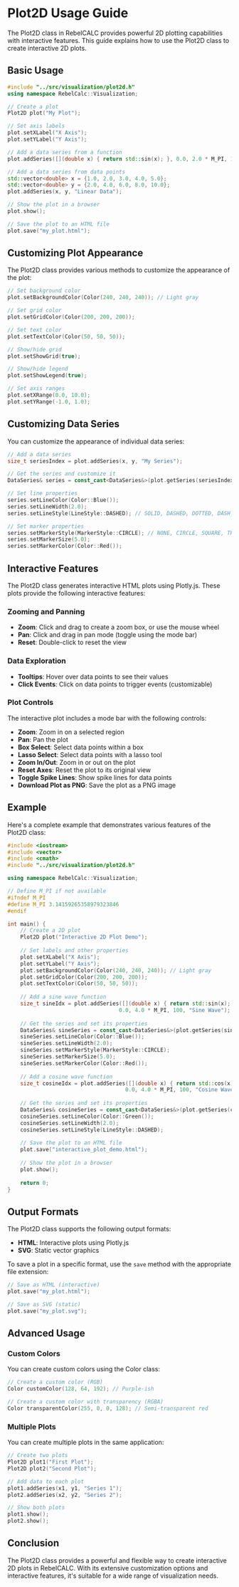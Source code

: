 # Plot2D Usage Guide

The Plot2D class in RebelCALC provides powerful 2D plotting capabilities with interactive features. This guide explains how to use the Plot2D class to create interactive 2D plots.

## Basic Usage

```cpp
#include "../src/visualization/plot2d.h"
using namespace RebelCalc::Visualization;

// Create a plot
Plot2D plot("My Plot");

// Set axis labels
plot.setXLabel("X Axis");
plot.setYLabel("Y Axis");

// Add a data series from a function
plot.addSeries([](double x) { return std::sin(x); }, 0.0, 2.0 * M_PI, 100, "Sine Wave");

// Add a data series from data points
std::vector<double> x = {1.0, 2.0, 3.0, 4.0, 5.0};
std::vector<double> y = {2.0, 4.0, 6.0, 8.0, 10.0};
plot.addSeries(x, y, "Linear Data");

// Show the plot in a browser
plot.show();

// Save the plot to an HTML file
plot.save("my_plot.html");
```

## Customizing Plot Appearance

The Plot2D class provides various methods to customize the appearance of the plot:

```cpp
// Set background color
plot.setBackgroundColor(Color(240, 240, 240)); // Light gray

// Set grid color
plot.setGridColor(Color(200, 200, 200));

// Set text color
plot.setTextColor(Color(50, 50, 50));

// Show/hide grid
plot.setShowGrid(true);

// Show/hide legend
plot.setShowLegend(true);

// Set axis ranges
plot.setXRange(0.0, 10.0);
plot.setYRange(-1.0, 1.0);
```

## Customizing Data Series

You can customize the appearance of individual data series:

```cpp
// Add a data series
size_t seriesIndex = plot.addSeries(x, y, "My Series");

// Get the series and customize it
DataSeries& series = const_cast<DataSeries&>(plot.getSeries(seriesIndex));

// Set line properties
series.setLineColor(Color::Blue());
series.setLineWidth(2.0);
series.setLineStyle(LineStyle::DASHED); // SOLID, DASHED, DOTTED, DASH_DOT

// Set marker properties
series.setMarkerStyle(MarkerStyle::CIRCLE); // NONE, CIRCLE, SQUARE, TRIANGLE, DIAMOND, CROSS, PLUS
series.setMarkerSize(5.0);
series.setMarkerColor(Color::Red());
```

## Interactive Features

The Plot2D class generates interactive HTML plots using Plotly.js. These plots provide the following interactive features:

### Zooming and Panning

- **Zoom**: Click and drag to create a zoom box, or use the mouse wheel
- **Pan**: Click and drag in pan mode (toggle using the mode bar)
- **Reset**: Double-click to reset the view

### Data Exploration

- **Tooltips**: Hover over data points to see their values
- **Click Events**: Click on data points to trigger events (customizable)

### Plot Controls

The interactive plot includes a mode bar with the following controls:

- **Zoom**: Zoom in on a selected region
- **Pan**: Pan the plot
- **Box Select**: Select data points within a box
- **Lasso Select**: Select data points with a lasso tool
- **Zoom In/Out**: Zoom in or out on the plot
- **Reset Axes**: Reset the plot to its original view
- **Toggle Spike Lines**: Show spike lines for data points
- **Download Plot as PNG**: Save the plot as a PNG image

## Example

Here's a complete example that demonstrates various features of the Plot2D class:

```cpp
#include <iostream>
#include <vector>
#include <cmath>
#include "../src/visualization/plot2d.h"

using namespace RebelCalc::Visualization;

// Define M_PI if not available
#ifndef M_PI
#define M_PI 3.14159265358979323846
#endif

int main() {
    // Create a 2D plot
    Plot2D plot("Interactive 2D Plot Demo");
    
    // Set labels and other properties
    plot.setXLabel("X Axis");
    plot.setYLabel("Y Axis");
    plot.setBackgroundColor(Color(240, 240, 240)); // Light gray
    plot.setGridColor(Color(200, 200, 200));
    plot.setTextColor(Color(50, 50, 50));
    
    // Add a sine wave function
    size_t sineIdx = plot.addSeries([](double x) { return std::sin(x); }, 
                                   0.0, 4.0 * M_PI, 100, "Sine Wave");
    
    // Get the series and set its properties
    DataSeries& sineSeries = const_cast<DataSeries&>(plot.getSeries(sineIdx));
    sineSeries.setLineColor(Color::Blue());
    sineSeries.setLineWidth(2.0);
    sineSeries.setMarkerStyle(MarkerStyle::CIRCLE);
    sineSeries.setMarkerSize(5.0);
    sineSeries.setMarkerColor(Color::Red());
    
    // Add a cosine wave function
    size_t cosineIdx = plot.addSeries([](double x) { return std::cos(x); }, 
                                     0.0, 4.0 * M_PI, 100, "Cosine Wave");
    
    // Get the series and set its properties
    DataSeries& cosineSeries = const_cast<DataSeries&>(plot.getSeries(cosineIdx));
    cosineSeries.setLineColor(Color::Green());
    cosineSeries.setLineWidth(2.0);
    cosineSeries.setLineStyle(LineStyle::DASHED);
    
    // Save the plot to an HTML file
    plot.save("interactive_plot_demo.html");
    
    // Show the plot in a browser
    plot.show();
    
    return 0;
}
```

## Output Formats

The Plot2D class supports the following output formats:

- **HTML**: Interactive plots using Plotly.js
- **SVG**: Static vector graphics

To save a plot in a specific format, use the `save` method with the appropriate file extension:

```cpp
// Save as HTML (interactive)
plot.save("my_plot.html");

// Save as SVG (static)
plot.save("my_plot.svg");
```

## Advanced Usage

### Custom Colors

You can create custom colors using the Color class:

```cpp
// Create a custom color (RGB)
Color customColor(128, 64, 192); // Purple-ish

// Create a custom color with transparency (RGBA)
Color transparentColor(255, 0, 0, 128); // Semi-transparent red
```

### Multiple Plots

You can create multiple plots in the same application:

```cpp
// Create two plots
Plot2D plot1("First Plot");
Plot2D plot2("Second Plot");

// Add data to each plot
plot1.addSeries(x1, y1, "Series 1");
plot2.addSeries(x2, y2, "Series 2");

// Show both plots
plot1.show();
plot2.show();
```

## Conclusion

The Plot2D class provides a powerful and flexible way to create interactive 2D plots in RebelCALC. With its extensive customization options and interactive features, it's suitable for a wide range of visualization needs.
